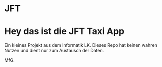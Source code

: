 # JFT

<h1>Hey das ist die JFT Taxi App</h1>

Ein kleines Projekt aus dem Informatik LK.
Dieses Repo hat keinen wahren Nutzen und dient nur zum Austausch der Daten.

MfG.
